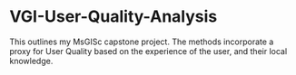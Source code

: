 # VGI-User-Quality-Analysis
This outlines my MsGISc capstone project.  The methods incorporate a proxy for User Quality based on the experience of the user, and their local knowledge.

